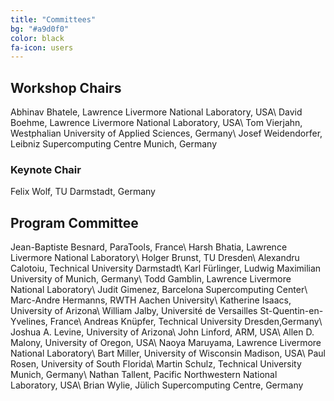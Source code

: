 ```yaml
---
title: "Committees"
bg: "#a9d0f0"
color: black
fa-icon: users
---
```


## Workshop Chairs

Abhinav Bhatele, Lawrence Livermore National Laboratory, USA\\
David Boehme, Lawrence Livermore National Laboratory, USA\\
Tom Vierjahn, Westphalian University of Applied Sciences, Germany\\
Josef Weidendorfer, Leibniz Supercomputing Centre Munich, Germany


### Keynote Chair

Felix Wolf, TU Darmstadt, Germany


## Program Committee

Jean-Baptiste Besnard, ParaTools, France\\
Harsh Bhatia, Lawrence Livermore National Laboratory\\
Holger Brunst, TU Dresden\\
Alexandru Calotoiu, Technical University Darmstadt\\
Karl Fürlinger, Ludwig Maximilian University of Munich, Germany\\
Todd Gamblin, Lawrence Livermore National Laboratory\\
Judit Gimenez, Barcelona Supercomputing Center\\
Marc-Andre Hermanns, RWTH Aachen University\\
Katherine Isaacs, University of Arizona\\
William Jalby, Université de Versailles St-Quentin-en-Yvelines, France\\
Andreas Knüpfer, Technical University Dresden,Germany\\
Joshua A. Levine, University of Arizona\\
John Linford, ARM, USA\\
Allen D. Malony, University of Oregon, USA\\
Naoya Maruyama, Lawrence Livermore National Laboratory\\
Bart Miller, University of Wisconsin Madison, USA\\
Paul Rosen, University of South Florida\\
Martin Schulz, Technical University Munich, Germany\\
Nathan Tallent, Pacific Northwestern National Laboratory, USA\\
Brian Wylie, Jülich Supercomputing Centre, Germany 

